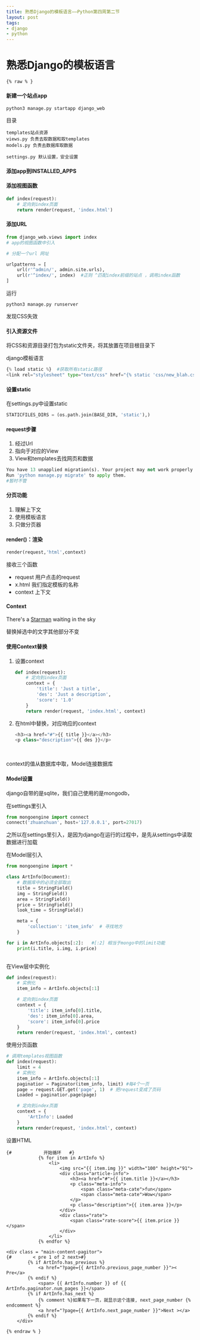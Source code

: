 ```yaml
---
title: 熟悉Django的模板语言——Python第四周第二节
layout: post
tags: 
- django
- python
---
```




# 熟悉Django的模板语言

`{% raw % }`

#### 新建一个站点app

```shell
python3 manage.py startapp django_web
```

目录

```shell
templates站点资源
views.py 负责去取数据和取templates
models.py 负责去数据库取数据

settings.py 默认设置，安全设置

```

#### 添加app到INSTALLED_APPS  

#### 添加视图函数

```python
def index(request):
    # 定向到index页面
    return render(request, 'index.html')
```

#### 添加URL

```python
from django_web.views import index
# app的视图函数中引入

# 分配一个url 网址

urlpatterns = [
    url(r'^admin/', admin.site.urls),
    url(r'^index/', index)  #正则 ^匹配index前缀的站点 ，调用index函数
]
```

运行

```shell
python3 manage.py runserver
```

发现CSS失效

#### 引入资源文件

将CSS和资源目录打包为static文件夹，将其放置在项目根目录下

django模板语言

```python
{% load static %}  #获取所有static路径
<link rel="stylesheet" type="text/css" href="{% static 'css/new_blah.css' %}">

```

#### 设置static

在settings.py中设置static

```python
STATICFILES_DIRS = (os.path.join(BASE_DIR, 'static'),)
```



#### request步骤

1. 经过Url
2. 指向于对应的View
3. View和templates去找网页和数据



```python
You have 13 unapplied migration(s). Your project may not work properly until you apply the migrations for app(s): admin, auth, contenttypes, sessions.
Run 'python manage.py migrate' to apply them.
#暂时不管
```





#### 分页功能

1. 理解上下文
2. 使用模板语言
3. 只做分页器

#### render()：渲染

```python
render(request,'html',context)
```



接收三个函数

- request 用户点击的request
- x.html 我们指定模板的名称
- context 上下文

#### Context

There's a <u>Starman</u> waiting in the sky

替换掉选中的文字其他部分不变



#### 使用Context替换

1. 设置context

   ```python
   def index(request):
       # 定向到index页面
       context = {
           'title': 'Just a title',
           'des': 'Just a description',
           'score': '1.0'
       }
       return render(request, 'index.html', context)
   ```

2. 在html中替换，对应响应的context

   ```python
   <h3><a href="#">{{ title }}</a></h3>
   <p class="description">{{ des }}</p>

   ```

   ​

context的值从数据库中取，Model连接数据库



#### Model设置

django自带的是sqlite，我们自己使用的是mongodb，

在settings里引入

```python
from mongoengine import connect
connect('zhuanzhuan', host='127.0.0.1', port=27017)
```

之所以在settings里引入，是因为django在运行的过程中，是先从settings中读取数据进行加载

在Model层引入

```python
from mongoengine import *
```

```python
class ArtInfo(Document):
    # 数据库中的必须全部取出
    title = StringField()
    img = StringField()
    area = StringField()
    price = StringField()
    look_time = StringField()

    meta = {
        'collection': 'item_info'  # 寻找地方
    }

for i in ArtInfo.objects[:2]:   #[:2] 相当于mongo中的limit功能
    print(i.title, i.img, i.price)
    
```

在View层中实例化

```python
def index(request):
    # 实例化
    item_info = ArtInfo.objects[:1]

    # 定向到index页面
    context = {
        'title': item_info[0].title,
        'des': item_info[0].area,
        'score': item_info[0].price
    }
    return render(request, 'index.html', context)
```



使用分页函数

```python
# 调用templates视图函数
def index(request):
    limit = 4
    # 实例化
    item_info = ArtInfo.objects[:1]
    paginatior = Paginator(item_info, limit) #每4个一页
    page = request.GET.get('page', 1)  # 把request变成了页码
    Loaded = paginatior.page(page)

    # 定向到index页面
    context = {
        'ArtInfo': Loaded
    }
    return render(request, 'index.html', context)
```



设置HTML

```django
{#            开始循环   #}
            {% for item in ArtInfo %}
                <li>
                    <img src="{{ item.img }}" width="100" height="91">
                    <div class="article-info">
                        <h3><a href="#">{{ item.title }}</a></h3>
                        <p class="meta-info">
                            <span class="meta-cate">fun</span>
                            <span class="meta-cate">Wow</span>
                        </p>
                        <p class="description">{{ item.area }}</p>
                    </div>
                    <div class="rate">
                        <span class="rate-score">{{ item.price }}</span>
                    </div>
                </li>
            {% endfor %}
```

```django
<div class = "main-content-pagitor">
{#        < pre 1 of 2 next>#}
        {% if ArtInfo.has_previous %}
            <a href="?page={{ ArtInfo.previous_page_number }}">< Pre</a>
        {% endif %}
            <span> {{ ArtInfo.number }} of {{ ArtInfo.paginator.num_pages }}</span>
        {% if ArtInfo.has_next %}
            {% comment %}如果有下一页，就显示这个连接, next_page_number {% endcomment %}
            <a href="?page={{ ArtInfo.next_page_number }}">Next ></a>
        {% endif %}
    </div>
```

`{% endraw % }`